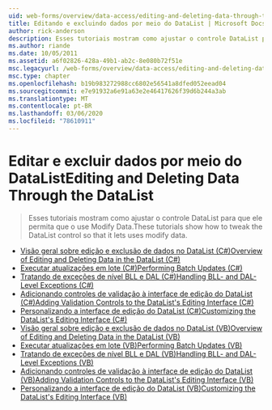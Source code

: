 ```yaml
---
uid: web-forms/overview/data-access/editing-and-deleting-data-through-the-datalist/index
title: Editando e excluindo dados por meio do DataList | Microsoft Docs
author: rick-anderson
description: Esses tutoriais mostram como ajustar o controle DataList para que ele permita que o use Modify Data.
ms.author: riande
ms.date: 10/05/2011
ms.assetid: a6f02826-428a-49b1-ab2c-8e080b72f51e
msc.legacyurl: /web-forms/overview/data-access/editing-and-deleting-data-through-the-datalist
msc.type: chapter
ms.openlocfilehash: b19b983272988cc6802e56541a8dfed052eead04
ms.sourcegitcommit: e7e91932a6e91a63e2e46417626f39d6b244a3ab
ms.translationtype: MT
ms.contentlocale: pt-BR
ms.lasthandoff: 03/06/2020
ms.locfileid: "78610911"
---
```

# <a name="editing-and-deleting-data-through-the-datalist"></a><span data-ttu-id="9a7f4-103">Editar e excluir dados por meio do DataList</span><span class="sxs-lookup"><span data-stu-id="9a7f4-103">Editing and Deleting Data Through the DataList</span></span>

> <span data-ttu-id="9a7f4-104">Esses tutoriais mostram como ajustar o controle DataList para que ele permita que o use Modify Data.</span><span class="sxs-lookup"><span data-stu-id="9a7f4-104">These tutorials show how to tweak the DataList control so that it lets uses modify data.</span></span>

- [<span data-ttu-id="9a7f4-105">Visão geral sobre edição e exclusão de dados no DataList (C#)</span><span class="sxs-lookup"><span data-stu-id="9a7f4-105">Overview of Editing and Deleting Data in the DataList (C#)</span></span>](an-overview-of-editing-and-deleting-data-in-the-datalist-cs.md)
- [<span data-ttu-id="9a7f4-106">Executar atualizações em lote (C#)</span><span class="sxs-lookup"><span data-stu-id="9a7f4-106">Performing Batch Updates (C#)</span></span>](performing-batch-updates-cs.md)
- [<span data-ttu-id="9a7f4-107">Tratando de exceções de nível BLL e DAL (C#)</span><span class="sxs-lookup"><span data-stu-id="9a7f4-107">Handling BLL- and DAL-Level Exceptions (C#)</span></span>](handling-bll-and-dal-level-exceptions-cs.md)
- [<span data-ttu-id="9a7f4-108">Adicionando controles de validação à interface de edição do DataList (C#)</span><span class="sxs-lookup"><span data-stu-id="9a7f4-108">Adding Validation Controls to the DataList's Editing Interface (C#)</span></span>](adding-validation-controls-to-the-datalist-s-editing-interface-cs.md)
- [<span data-ttu-id="9a7f4-109">Personalizando a interface de edição do DataList (C#)</span><span class="sxs-lookup"><span data-stu-id="9a7f4-109">Customizing the DataList's Editing Interface (C#)</span></span>](customizing-the-datalist-s-editing-interface-cs.md)
- [<span data-ttu-id="9a7f4-110">Visão geral sobre edição e exclusão de dados no DataList (VB)</span><span class="sxs-lookup"><span data-stu-id="9a7f4-110">Overview of Editing and Deleting Data in the DataList (VB)</span></span>](an-overview-of-editing-and-deleting-data-in-the-datalist-vb.md)
- [<span data-ttu-id="9a7f4-111">Executar atualizações em lote (VB)</span><span class="sxs-lookup"><span data-stu-id="9a7f4-111">Performing Batch Updates (VB)</span></span>](performing-batch-updates-vb.md)
- [<span data-ttu-id="9a7f4-112">Tratando de exceções de nível BLL e DAL (VB)</span><span class="sxs-lookup"><span data-stu-id="9a7f4-112">Handling BLL- and DAL-Level Exceptions (VB)</span></span>](handling-bll-and-dal-level-exceptions-vb.md)
- [<span data-ttu-id="9a7f4-113">Adicionando controles de validação à interface de edição do DataList (VB)</span><span class="sxs-lookup"><span data-stu-id="9a7f4-113">Adding Validation Controls to the DataList's Editing Interface (VB)</span></span>](adding-validation-controls-to-the-datalist-s-editing-interface-vb.md)
- [<span data-ttu-id="9a7f4-114">Personalizando a interface de edição do DataList (VB)</span><span class="sxs-lookup"><span data-stu-id="9a7f4-114">Customizing the DataList's Editing Interface (VB)</span></span>](customizing-the-datalist-s-editing-interface-vb.md)
